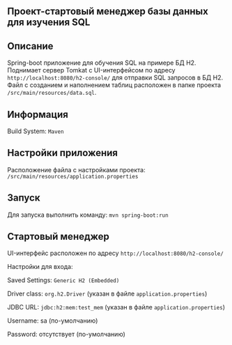 ﻿## Проект-стартовый менеджер базы данных для изучения SQL

## Описание
Spring-boot приложение для обучения SQL на примере БД H2. Поднимает сервер 
Tomkat с UI-интерфейсом по адресу `http://localhost:8080/h2-console/` 
для отправки SQL запросов в БД H2. Файл с созданием и наполнением таблиц 
расположен в папке проекта `/src/main/resources/data.sql`.

## Информация

Build System: `Maven`

## Настройки приложения

Расположение файла с настройками проекта: `/src/main/resources/application.properties`

## Запуск

Для запуска выполнить команду: `mvn spring-boot:run`

## Стартовый менеджер

UI-интерфейс расположен по адресу `http://localhost:8080/h2-console/`

Настройки для входа:

Saved Settings: `Generic H2 (Embedded)`

Driver class: `org.h2.Driver` (указан в файле `application.properties`)

JDBC URL: `jdbc:h2:mem:test_mem` (указан в файле `application.properties`)

Username: sa (по-умолчанию)

Password: отсутствует (по-умолчанию)
